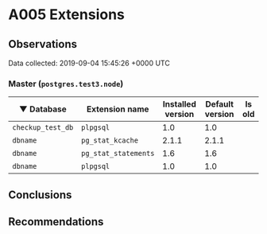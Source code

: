# A005 Extensions #

## Observations ##
Data collected: 2019-09-04 15:45:26 +0000 UTC  



### Master (`postgres.test3.node`) ###
| &#9660;&nbsp;Database | Extension name | Installed version | Default version | Is old |
|---------|----------------|-------------------|-----------------|--------|
| `checkup_test_db` | `plpgsql` | 1.0 | 1.0 | <no value> |
| `dbname` | `pg_stat_kcache` | 2.1.1 | 2.1.1 | <no value> |
| `dbname` | `pg_stat_statements` | 1.6 | 1.6 | <no value> |
| `dbname` | `plpgsql` | 1.0 | 1.0 | <no value> |




## Conclusions ##


## Recommendations ##
